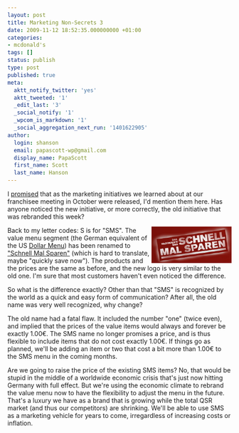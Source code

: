 ```yaml
---
layout: post
title: Marketing Non-Secrets 3
date: 2009-11-12 18:52:35.000000000 +01:00
categories:
- mcdonald's
tags: []
status: publish
type: post
published: true
meta:
  aktt_notify_twitter: 'yes'
  aktt_tweeted: '1'
  _edit_last: '3'
  _social_notify: '1'
  _wpcom_is_markdown: '1'
  _social_aggregation_next_run: '1401622905'
author:
  login: shanson
  email: papascott-wp@gmail.com
  display_name: PapaScott
  first_name: Scott
  last_name: Hanson
---
```

<p>I <a href="/archives/2009/10/21/marketing-non-secrets/">promised</a> that as the marketing initiatives we learned about at our franchisee meeting in October were released, I'd mention them here. Has anyone noticed the new initiative, or more correctly, the old initiative that was rebranded this week?</p>
<p><a href="http://www.mcdonalds.de/produkte/schnell_mal_sparen.html"><img src="/wordpress/wp-content/uploads/2009/11/sms.jpg" alt="sms.jpg" border="0" width="180" height="82" align="right" /></a>Back to my letter codes: S is for "SMS". The value menu segment (the German equivalent of the US <a href="http://cep.mcdonalds.com/dollar/">Dollar Menu</a>) has been renamed to <a href="http://www.mcdonalds.de/produkte/schnell_mal_sparen.html">"Schnell Mal Sparen"</a> (which is hard to translate, maybe "quickly save now"). The products and the prices are the same as before, and the new logo is very similar to the old one. I'm sure that most customers haven't even noticed the difference.</p>
<p>So what is the difference exactly? Other than that "SMS" is recognized by the world as a quick and easy form of communication? After all, the old name was very well recognized, why change?</p>
<p>The old name had a fatal flaw. It included the number "one" (twice even), and implied that the prices of the value items would always and forever be exactly 1.00&euro;. The SMS name no longer promises a price, and is thus flexible to include items that do not cost exactly 1.00&euro;. If things go as planned, we'll be adding an item or two that cost a bit more than 1.00&euro; to the SMS menu in the coming months.</p>
<p>Are we going to raise the price of the existing SMS items? No, that would be stupid in the middle of a worldwide economic crisis that's just now hitting Germany with full effect. But we're using the economic climate to rebrand the value menu now to have the flexibility to adjust the menu in the future. That's a luxury we have as a brand that is growing while the total QSR market (and thus our competitors) are shrinking. We'll be able to use SMS as a marketing vehicle for years to come, irregardless of increasing costs or inflation.</p>
